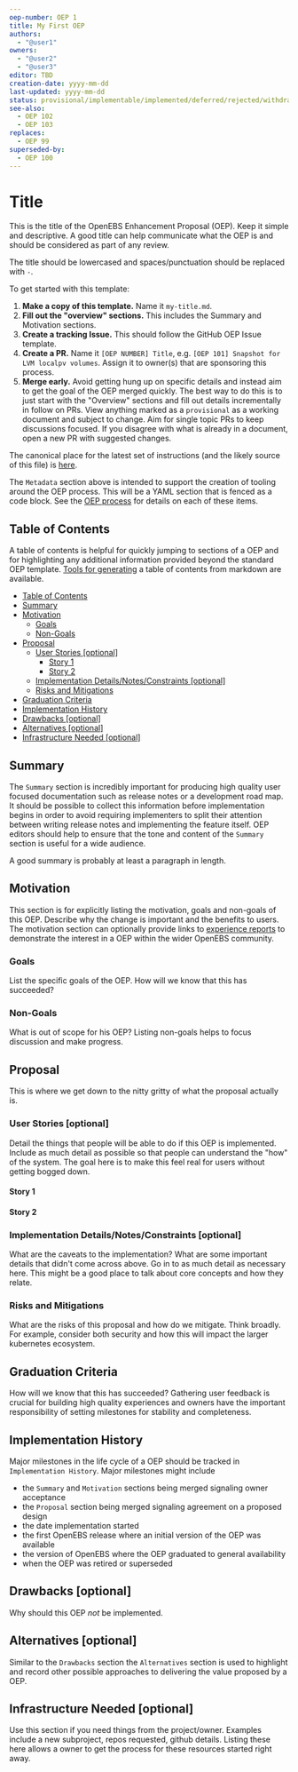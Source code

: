 ```yaml
---
oep-number: OEP 1
title: My First OEP
authors:
  - "@user1"
owners:
  - "@user2"
  - "@user3"
editor: TBD
creation-date: yyyy-mm-dd
last-updated: yyyy-mm-dd
status: provisional/implementable/implemented/deferred/rejected/withdrawn/replaced
see-also:
  - OEP 102
  - OEP 103
replaces:
  - OEP 99
superseded-by:
  - OEP 100
---
```


# Title

This is the title of the OpenEBS Enhancement Proposal (OEP).
Keep it simple and descriptive.
A good title can help communicate what the OEP is and should be considered as part of any review.

The title should be lowercased and spaces/punctuation should be replaced with `-`.

To get started with this template:
1. **Make a copy of this template.**
  Name it `my-title.md`.
1. **Fill out the "overview" sections.**
  This includes the Summary and Motivation sections.
1. **Create a tracking Issue.**
  This should follow the GitHub OEP Issue template.
1. **Create a PR.**
  Name it `[OEP NUMBER] Title`, e.g. `[OEP 101] Snapshot for LVM localpv volumes`.
  Assign it to owner(s) that are sponsoring this process.
1. **Merge early.**
  Avoid getting hung up on specific details and instead aim to get the goal of the OEP merged quickly.
  The best way to do this is to just start with the "Overview" sections and fill out details incrementally in follow on PRs.
  View anything marked as a `provisional` as a working document and subject to change.
  Aim for single topic PRs to keep discussions focused.
  If you disagree with what is already in a document, open a new PR with suggested changes.

The canonical place for the latest set of instructions (and the likely source of this file) is [here](https://github.com/openebs/openebs/blob/master/contribute/process/oep-template.md).

The `Metadata` section above is intended to support the creation of tooling around the OEP process.
This will be a YAML section that is fenced as a code block.
See the [OEP process](https://github.com/openebs/openebs/blob/master/design/oep-process.md) for details on each of these items.

## Table of Contents

A table of contents is helpful for quickly jumping to sections of a OEP and for highlighting any additional information provided beyond the standard OEP template.
[Tools for generating][] a table of contents from markdown are available.

* [Table of Contents](#table-of-contents)
* [Summary](#summary)
* [Motivation](#motivation)
    * [Goals](#goals)
    * [Non-Goals](#non-goals)
* [Proposal](#proposal)
    * [User Stories [optional]](#user-stories-optional)
      * [Story 1](#story-1)
      * [Story 2](#story-2)
    * [Implementation Details/Notes/Constraints [optional]](#implementation-detailsnotesconstraints-optional)
    * [Risks and Mitigations](#risks-and-mitigations)
* [Graduation Criteria](#graduation-criteria)
* [Implementation History](#implementation-history)
* [Drawbacks [optional]](#drawbacks-optional)
* [Alternatives [optional]](#alternatives-optional)
* [Infrastructure Needed [optional]](#infrastructure-needed-optional)

[Tools for generating]: https://github.com/ekalinin/github-markdown-toc

## Summary

The `Summary` section is incredibly important for producing high quality user focused documentation such as release notes or a development road map.
It should be possible to collect this information before implementation begins in order to avoid requiring implementers to split their attention between writing release notes and implementing the feature itself.
OEP editors should help to ensure that the tone and content of the `Summary` section is useful for a wide audience.

A good summary is probably at least a paragraph in length.

## Motivation

This section is for explicitly listing the motivation, goals and non-goals of this OEP.
Describe why the change is important and the benefits to users.
The motivation section can optionally provide links to [experience reports][] to demonstrate the interest in a OEP within the wider OpenEBS community.

[experience reports]: https://github.com/golang/go/wiki/ExperienceReports

### Goals

List the specific goals of the OEP.
How will we know that this has succeeded?

### Non-Goals

What is out of scope for his OEP?
Listing non-goals helps to focus discussion and make progress.

## Proposal

This is where we get down to the nitty gritty of what the proposal actually is.

### User Stories [optional]

Detail the things that people will be able to do if this OEP is implemented.
Include as much detail as possible so that people can understand the "how" of the system.
The goal here is to make this feel real for users without getting bogged down.

#### Story 1

#### Story 2

### Implementation Details/Notes/Constraints [optional]

What are the caveats to the implementation?
What are some important details that didn't come across above.
Go in to as much detail as necessary here.
This might be a good place to talk about core concepts and how they relate.

### Risks and Mitigations

What are the risks of this proposal and how do we mitigate.
Think broadly.
For example, consider both security and how this will impact the larger kubernetes ecosystem.

## Graduation Criteria

How will we know that this has succeeded?
Gathering user feedback is crucial for building high quality experiences and owners have the important responsibility of setting milestones for stability and completeness.

## Implementation History

Major milestones in the life cycle of a OEP should be tracked in `Implementation History`.
Major milestones might include

- the `Summary` and `Motivation` sections being merged signaling owner acceptance
- the `Proposal` section being merged signaling agreement on a proposed design
- the date implementation started
- the first OpenEBS release where an initial version of the OEP was available
- the version of OpenEBS where the OEP graduated to general availability
- when the OEP was retired or superseded

## Drawbacks [optional]

Why should this OEP _not_ be implemented.

## Alternatives [optional]

Similar to the `Drawbacks` section the `Alternatives` section is used to highlight and record other possible approaches to delivering the value proposed by a OEP.

## Infrastructure Needed [optional]

Use this section if you need things from the project/owner.
Examples include a new subproject, repos requested, github details.
Listing these here allows a owner to get the process for these resources started right away.
